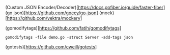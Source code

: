 (Custom JSON Encoder/Decoder)[https://docs.gofiber.io/guide/faster-fiber]
(go json)[https://github.com/goccy/go-json]
(mock)[https://github.com/vektra/mockery]


(gomodifytags)[https://github.com/fatih/gomodifytags]

```
gomodifytags -file demo.go -struct Server -add-tags json
```

(gotests)[https://github.com/cweill/gotests]